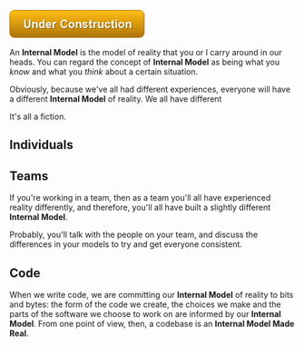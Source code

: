 ![Under Construction](images/uc.png)

An **Internal Model** is the model of reality that you or I carry around in our heads.   You can regard the concept of **Internal Model** as being what you _know_ and what you _think_ about a certain situation.

Obviously, because we've all had different experiences, everyone will have a different **Internal Model** of reality.  We all have different 

It's all a fiction.
 

## Individuals



## Teams

If you're working in a team, then as a team you'll all have experienced reality differently, and therefore, you'll all have built
a slightly different **Internal Model**.  

Probably, you'll talk with the people on your team, and discuss the differences in your models to try and get everyone consistent.

 
## Code

When we write code, we are committing our **Internal Model** of reality to bits and bytes:  the form of the code we create, the choices we make and the parts of the software we choose to work on are informed by our **Internal Model**.  From one point of view, then, a codebase is an **Internal Model Made Real**.



